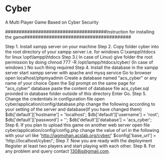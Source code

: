 # Cyber
A Multi Player Game Based on Cyber Security


#####################################Instruction for installing the game#######################################

Step 1. Install xampp server on your machine 
Step 2. Copy folder cyber into the root directory of your xampp server i.e. for windows C:\\xampp\htdocs\
	for linux \opt\lampp\htdocs
Step 3.( In case of Linux)
	give folder the root permission by doing chmod 777 -R /opt/lampp/htdocs/cyber/
	(In case of windows )
	No such thing required
Step 4. Install the database in the xampp server
	start xampp server with apache and mysq service
	Go to browser open localhost/phpmyadmin
	Create a database named "acs_cyber" or any name of your choice
	Open the Sql prompt on the same page for "acs_cyber" database
	paste the content of database file acs_cyber.sql provided in database folder outside of this directory
	Enter Go.
Step 5. Change the credentials in configuration file
	open cyber/application/config/database.php
	change the following according to your setting of the server and database(If you have changed them)
	$db['default']['hostname'] = 'localhost';
	$db['default']['username'] = 'root';
	$db['default']['password'] = '';
	$db['default']['database'] = 'acs_cyber';
Step 6. If you plan to upload this game on another web server
	open file cyber/application/config/config.php
	change the value of url in the following with your url like 'http://jagmohan.acslab.org/cyber/'
	$config['base_url']	= 'http://localhost/cyber/';
Step 7. Now you are ready with the deployment
	Register at least two players and start playing with each other.
Step 8. For any problem and query contact 1308js@gmail.com.

	
	


